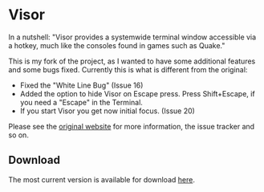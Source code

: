 # Visor

In a nutshell: "Visor provides a systemwide terminal window accessible via a hotkey, much like the consoles found in games such as Quake."

This is my fork of the project, as I wanted to have some additional features and some bugs fixed.  Currently this is what is different from the original:

* Fixed the "White Line Bug" (Issue 16)
* Added the option to hide Visor on Escape press.
  Press Shift+Escape, if you need a "Escape" in the Terminal.
* If you start Visor you get now initial focus. (Issue 20)

Please see the [original website](http://code.google.com/p/blacktree-visor/) for more information, the issue tracker and so on.


## Download

The most current version is available for download [here](http://pixelshed.net/visor-builds/).
